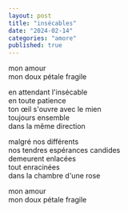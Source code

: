 ```yaml
---
layout: post
title: "insécables"
date: "2024-02-14"
categories: "amore"
published: true
---
```


mon amour  
mon doux pétale fragile  

en attendant l'insécable  
en toute patience  
ton œil s'ouvre avec le mien  
toujours ensemble  
dans la même direction  

malgré nos différents  
nos tendres espérances candides  
demeurent enlacées  
tout enracinées  
dans la chambre d'une rose  

mon amour  
mon doux pétale fragile  

